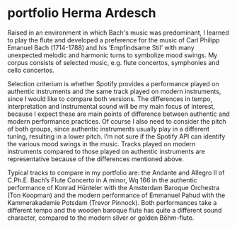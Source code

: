 # portfolio Herma Ardesch
Raised in an environment in which Bach's music was predominant, I learned to play the flute and developed a preference for the music of Carl Philipp Emanuel Bach (1714-1788) and his ‘Empfindsame Stil’ with many unexpected melodic and harmonic turns to symbolize mood swings. My corpus consists of selected music, e.g. flute concertos, symphonies and cello concertos. 

Selection criterium is whether Spotify provides a performance played on authentic instruments and the same track played on modern instruments, since I would like to compare both versions. The differences in tempo, interpretation and instrumental sound will be my main focus of interest, because I expect these are main points of difference between authentic and modern performance practices. Of course I also need to consider the pitch of both groups, since authentic instruments usually play in a different tuning, resulting in a lower pitch. I’m not sure if the Spotify API can identify the various mood swings in the music. Tracks played on modern instruments compared to those played on authentic instruments are representative because of the differences mentioned above. 

Typical tracks to compare in my portfolio are: the Andante and Allegro II of C.Ph.E. Bach’s Flute Concerto in A minor, Wq 166 in the authentic performance of Konrad Hünteler with the Amsterdam Baroque Orchestra (Ton Koopman) and the modern performance of Emmanuel Pahud with the Kammerakademie Potsdam (Trevor Pinnock). Both performances take a different tempo and the wooden baroque flute has quite a different sound character, compared to the modern silver or golden Böhm-flute.
